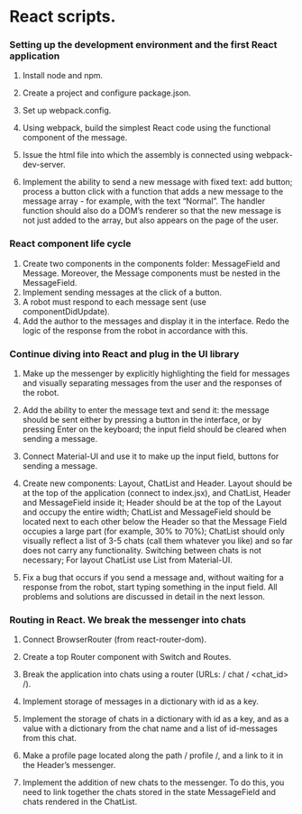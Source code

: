 # React scripts.

### Setting up the development environment and the first React application

<p>

1. Install node and npm.
2. Create a project and configure package.json.
3. Set up webpack.config.
4. Using webpack, build the simplest React code using the functional component of the message.
5. Issue the html file into which the assembly is connected using webpack-dev-server.
6. Implement the ability to send a new message with fixed text: add button; process a button click with a function that adds a new message to the message array - for example, with the text “Normal”. The handler function should also do a DOM’s renderer so that the new message is not just added to the array, but also appears on the page of the user.

    </p>

### React component life cycle

   <p>

1. Create two components in the components folder: MessageField and Message. Moreover, the Message components must be nested in the MessageField.
2. Implement sending messages at the click of a button.
3. A robot must respond to each message sent (use componentDidUpdate).
4. Add the author to the messages and display it in the interface. Redo the logic of the response from the robot in accordance with this.
    </p>

### Continue diving into React and plug in the UI library

   <p>

1. Make up the messenger by explicitly highlighting the field for messages and visually separating messages from the user and the responses of the robot.
2. Add the ability to enter the message text and send it:
   the message should be sent either by pressing a button in the interface, or by pressing Enter on the keyboard;
   the input field should be cleared when sending a message.

3. Connect Material-UI and use it to make up the input field, buttons for sending a message.
4. Create new components: Layout, ChatList and Header.
   Layout should be at the top of the application (connect to index.jsx), and ChatList, Header and MessageField inside it; Header should be at the top of the Layout and occupy the entire width; ChatList and MessageField should be located next to each other below the Header so that the Message Field occupies a large part (for example, 30% to 70%); ChatList should only visually reflect a list of 3-5 chats (call them whatever you like) and so far does not carry any functionality. Switching between chats is not necessary; For layout ChatList use List from Material-UI.
5. Fix a bug that occurs if you send a message and, without waiting for a response from the robot, start typing something in the input field. All problems and solutions are discussed in detail in the next lesson.

    </p>

### Routing in React. We break the messenger into chats

   <p>

1. Connect BrowserRouter (from react-router-dom).
2. Create a top Router component with Switch and Routes.
3. Break the application into chats using a router (URLs: / chat / <chat_id> /).
4. Implement storage of messages in a dictionary with id as a key.
5. Implement the storage of chats in a dictionary with id as a key, and as a value with a dictionary from the chat name and a list of id-messages from this chat.
6. Make a profile page located along the path / profile /, and a link to it in the Header’s messenger.
7. Implement the addition of new chats to the messenger. To do this, you need to link together the chats stored in the state MessageField and chats rendered in the ChatList.

    </p>
